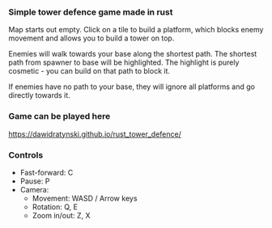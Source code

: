 ### Simple tower defence game made in rust

Map starts out empty. Click on a tile to build a platform, which blocks enemy movement and allows you to build a tower on top. 

Enemies will walk towards your base along the shortest path. The shortest path from spawner to base will be highlighted. The highlight is purely cosmetic - you can build on that path to block it. 

If enemies have no path to your base, they will ignore all platforms and go directly towards it.

### Game can be played here
https://dawidratynski.github.io/rust_tower_defence/

### Controls
- Fast-forward: C
- Pause: P
- Camera:
  - Movement: WASD / Arrow keys
  - Rotation: Q, E
  - Zoom in/out: Z, X
